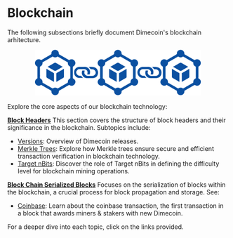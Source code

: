 # Blockchain

The following subsections briefly document Dimecoin's blockchain arhitecture.

<div class="custom-spacing"></div>

<div style="text-align: center;">
    <img src="https://github.com/dime-coin/branding-assets/blob/d2b014bc8e6e66511c6ae47f00f7072255b3a2a4/vectors/blockchain-vector.png?raw=true" alt="Blockchain Illustration" style="width:75%;"/>
</div>

<div class="custom-spacing"></div>

Explore the core aspects of our blockchain technology:

**[Block Headers](block-chain-block-headers.html)**
This section covers the structure of block headers and their significance in the blockchain. Subtopics include:
- [Versions](block-chain-block-headers.md#sub-link-1): Overview of Dimecoin releases.
- [Merkle Trees](block-chain-block-headers.html#merkle-trees): Explore how Merkle trees ensure secure and efficient transaction verification in blockchain technology.
- [Target nBits](block-chain-block-headers.html#target-nbits): Discover the role of Target nBits in defining the difficulty level for blockchain mining operations.

**[Block Chain Serialized Blocks](block-chain-serialized-blocks.md)**
Focuses on the serialization of blocks within the blockchain, a crucial process for block propagation and storage. See:
- [Coinbase](block-chain-serialized-blocks.md#coinbase): Learn about the coinbase transaction, the first transaction in a block that awards miners & stakers with new Dimecoin.

For a deeper dive into each topic, click on the links provided.

